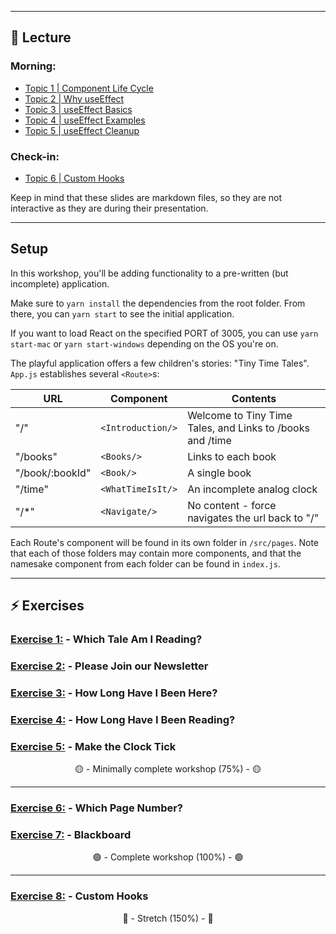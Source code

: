 

---

## 🦉 Lecture

### Morning:

- [Topic 1 | Component Life Cycle](./lecture/topic-1-component-life-cycle.md)
- [Topic 2 | Why useEffect](./lecture/topic-2-why-useEffect.md)
- [Topic 3 | useEffect Basics](./lecture/topic-3-useEffect-basics.md)
- [Topic 4 | useEffect Examples](./lecture/topic-4-useEffect-examples.md)
- [Topic 5 | useEffect Cleanup](./lecture/topic-5-useEffect-cleanup.md)

### Check-in:

- [Topic 6 | Custom Hooks](./lecture/topic-6-custom-hooks.md)

Keep in mind that these slides are markdown files, so they are not interactive as they are during their presentation.

---

## Setup

In this workshop, you'll be adding functionality to a pre-written (but incomplete) application.

Make sure to `yarn install` the dependencies from the root folder. From there, you can `yarn start` to see the initial application.

If you want to load React on the specified PORT of 3005, you can use `yarn start-mac` or `yarn start-windows` depending on the OS you're on.

The playful application offers a few children's stories: "Tiny Time Tales". `App.js` establishes several `<Route>`s:

| URL             | Component         | Contents                                                  |
| --------------- | ----------------- | --------------------------------------------------------- |
| "/"             | `<Introduction/>` | Welcome to Tiny Time Tales, and Links to /books and /time |
| "/books"        | `<Books/>`        | Links to each book                                        |
| "/book/:bookId" | `<Book/>`         | A single book                                             |
| "/time"         | `<WhatTimeIsIt/>` | An incomplete analog clock                                |
| "/*"            | `<Navigate/>`     | No content - force navigates the url back to "/"          |

Each Route's component will be found in its own folder in `/src/pages`. Note that each of those folders may contain more components, and that the namesake component from each folder can be found in `index.js`.

---

## ⚡ Exercises

### [Exercise 1:](./workshop/exercise-1.md) -  Which Tale Am I Reading?

### [Exercise 2:](./workshop/exercise-2.md) -  Please Join our Newsletter

### [Exercise 3:](./workshop/exercise-3.md) -  How Long Have I Been Here?

### [Exercise 4:](./workshop/exercise-4.md) -  How Long Have I Been Reading?

### [Exercise 5:](./workshop/exercise-5.md) -  Make the Clock Tick

<center>🟡 - Minimally complete workshop (75%) - 🟡</center>

---

### [Exercise 6:](./workshop/exercise-6.md) -  Which Page Number?

### [Exercise 7:](./workshop/exercise-7.md) -  Blackboard

<center>🟢 - Complete workshop (100%) - 🟢</center>

---

### [Exercise 8:](./workshop/exercise-8.md) -  Custom Hooks

<center>🔵 - Stretch (150%) - 🔵</center>
